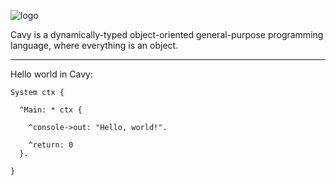 
![logo](https://github.com/Beriff/Cain/assets/58127431/ad5157e6-8e12-43b5-ae3e-0a5b65d0cefb)

Cavy is a dynamically-typed object-oriented general-purpose programming language, where everything is an object.

---
Hello world in Cavy:
```
System ctx {

  ^Main: * ctx {

    ^console->out: "Hello, world!".

    ^return: 0
  }.

}
```
